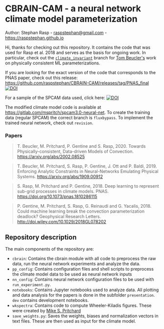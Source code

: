 # CBRAIN-CAM - a neural network climate model parameterization

Author: Stephan Rasp - <raspstephan@gmail.com> - https://raspstephan.github.io

Hi, thanks for checking out this repository. It contains the code that was used for Rasp et al. 2018 and serves as the basis for ongoing work. In particular, check out the [`climate_invariant`](https://github.com/raspstephan/CBRAIN-CAM/tree/climate_invariant) branch for [Tom Beucler's](http://tbeucler.scripts.mit.edu/tbeucler/) work on physically consistent ML parameterizations.

If you are looking for the exact version of the code that corresponds to the PNAS paper, check out this release: https://github.com/raspstephan/CBRAIN-CAM/releases/tag/PNAS_final [![DOI](https://zenodo.org/badge/DOI/10.5281/zenodo.1402384.svg)](https://doi.org/10.5281/zenodo.1402384)

For a sample of the SPCAM data used, click here: [![DOI](https://zenodo.org/badge/DOI/10.5281/zenodo.2559313.svg)](https://doi.org/10.5281/zenodo.2559313)


The modified climate model code is available at https://gitlab.com/mspritch/spcam3.0-neural-net. 
To create the training data (regular SPCAM) the correct branch is `fluxbypass`. To implement the trained neural network, check out `revision`.

### Papers

> T. Beucler, M. Pritchard, P. Gentine and S. Rasp, 2020.
> Towards Physically-consistent, Data-driven Models of Convection.
> https://arxiv.org/abs/2002.08525

> T. Beucler, M. Pritchard, S. Rasp, P. Gentine, J. Ott and P. Baldi, 2019.
> Enforcing Analytic Constraints in Neural-Networks Emulating Physical Systems.
> https://arxiv.org/abs/1909.00912

> S. Rasp, M. Pritchard and P. Gentine, 2018.
> Deep learning to represent sub-grid processes in climate models.
> PNAS. https://doi.org/10.1073/pnas.1810286115
 
> P. Gentine, M. Pritchard, S. Rasp, G. Reinaudi and G. Yacalis, 2018. 
> Could machine learning break the convection parameterization deadlock? 
> Geophysical Research Letters. http://doi.wiley.com/10.1029/2018GL078202


## Repository description

The main components of the repository are:

- `cbrain`: Contains the cbrain module with all code to preprocess the raw data, run the neural network experiments and analyze the data.
- `pp_config`: Contains configuration files and shell scripts to preprocess the climate model data to be used as neural network inputs
- `nn_config`: Contains neural network configuration files to be used with `run_experiment.py`.
- `notebooks`: Contains Jupyter notebooks used to analyze data. All plotting and data analysis for the papers is done in the subfolder `presentation`. `dev` contains development notebooks.
- `wkspectra`: Contains code to compute Wheeler-Kiladis figures. These were created by [Mike S. Pritchard](http://sites.uci.edu/pritchard/)
- `save_weights.py`: Saves the weights, biases and normalization vectors in text files. These are then used as input for the climate model.

